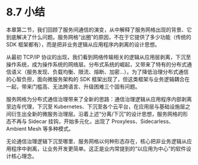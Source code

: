 # 8.7 小结

本章第二节，我们回顾了服务间通信的演变，从中解释了服务网格出现的背景、它到底解决了什么问题。服务网格“出圈”的原因，不在于它提供了多少功能（传统的 SDK 框架都有），而是把非业务逻辑从应用程序内剥离的设计思想。

从最初 TCP/IP 协议的出现，我们看到网络传输相关的逻辑从应用层剥离，下沉至操作系统，成为操作系统的网络层。分布式系统的崛起，又带来了特有的分布式通信语义（服务发现、负载均衡、限流、熔断、加密...）。为了降低治理分布式通信的心智负担，面向微服务架构的 SDK 框架出现了，但这类框架与业务逻辑耦合在一起，带来门槛高、无法跨语言、升级困难三个固有问题。

服务网格为分布式通信治理带来了全新的思路：通信治理逻辑从应用程序内部剥离至边车代理，下沉至 Kubernetes、下沉至各个云平台，在应用层与基础设施层之间衍生出全新的微服务治理层。沿着上述“分离/下沉”的设计思想，服务网格的形态不再与 Sidecar 挂钩，开始多元化，出现了 Proxyless、Sidecarless、Ambient Mesh 等多种模式。

无论通信治理逻辑下沉至哪里、服务网格以何种形态存在，核心把非业务逻辑从应用程序中剥离，让业务开发更简单。这正是业内常提到的“以应用为中心”的软件设计核心理念。